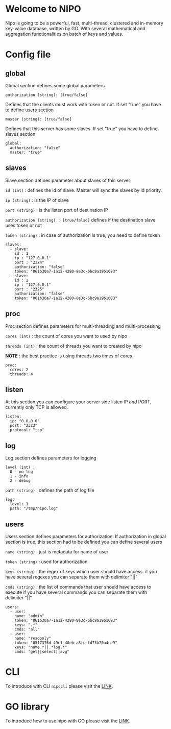 # Welcome to NIPO

Nipo is going to be a powerful, fast, multi-thread, clustered and in-memory key-value database, written by GO.
With several mathematical and aggregation functionalities on batch of keys and values.

# Config file
## global
Global section defines some global parameters

`authorization (string): [true/false]`

Defines that the clients must work with token or not. If set "true" you have to define users section

`master (string): [true/false]`

Defines that this server has some slaves. If set "true" you have to define slaves section

    global:  
      authorization: "false"
      master: "true"



## slaves
Slave section defines parameter about slaves of this server

`id (int)` : defines the id of slave. Master will sync the slaves by id priority.

`ip (string)` : is the IP of slave

`port (string)` : is the listen port of destination IP

`authorization (string) : [true/false]` defines if the destination slave uses token or not

`token (string)` : in case of authorization is true, you need to define token


    slaves:
      - slave:
        id : 1
        ip : "127.0.0.1"
        port : "2324"
        authorization: "false"
        token: "061b30a7-1a12-4280-8e3c-6bc9a19b1683"
      - slave:
        id : 2
        ip : "127.0.0.1"
        port : "2325"
        authorization: "false"
        token: "061b30a7-1a12-4280-8e3c-6bc9a19b1683"


## proc
Proc section defines parameters for multi-threading and multi-processing

`cores (int)` : the count of cores you want to used by nipo

`threads (int)` : the count of threads you want to created by nipo

**NOTE** : the best practice is using threads two times of cores

    proc:
      cores: 2
      threads: 4


## listen
At this section you can configure your server side listen IP and PORT, currently only TCP is allowed.

    listen:
      ip: "0.0.0.0"
      port: "2323"
      protocol: "tcp"

## log
Log section defines parameters for logging

    level (int) :
      0 - no log
      1 - info
      2 - debug

`path (string)` : defines the path of log file

    log:
      level: 1
      path: "/tmp/nipo.log"

## users
Users section defines parameters for authorization. 
If authorization in global section is true, this section had to be defined
you can define several users

`name (string)` : just is metadata for name of user

`token (string)` : used for authorization

`keys (string)` : the regex of keys which user should have access.
                if you have several regexes you can separate them with delimiter "||"

`cmds (string)` : the list of commands that user should have access to execute
                if you have several commands you can separate them with delimiter "||"

    users:
      - user:
        name: "admin"
        token: "061b30a7-1a12-4280-8e3c-6bc9a19b1683"
        keys: ".*"
        cmds: "all"
      - user:
        name: "readonly"
        token: "0517376d-49c1-40eb-a8fc-fd73b70a4ce9"
        keys: "name.*||.*log.*"
        cmds: "get||select||avg"

# CLI

To introduce with CLI `nipocli` please visit the [LINK](nipocli).

# GO library

To introduce how to use nipo with GO please visit the [LINK](nipolib/go).